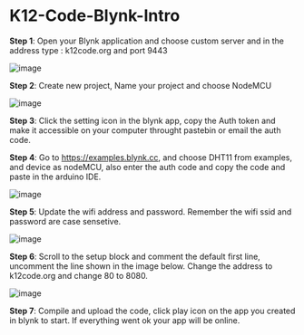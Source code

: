 # K12-Code-Blynk-Intro

**Step 1**:  Open your Blynk application and choose custom server and in the address type : k12code.org and port 9443

![image](https://user-images.githubusercontent.com/41247468/115965319-72761100-a4dd-11eb-81b2-1f00a482378a.png)

**Step 2**: Create new project, Name your project and choose NodeMCU

![image](https://user-images.githubusercontent.com/41247468/115965294-4f4b6180-a4dd-11eb-9449-80d31d94570d.png)

**Step 3**: Click the setting icon in the blynk app, copy the Auth token and make it accessible on your computer throught pastebin or email the auth code.

**Step 4**: Go to https://examples.blynk.cc, and choose DHT11 from examples, and device as nodeMCU, also enter the auth code and copy the code and paste in the arduino IDE.

![image](https://user-images.githubusercontent.com/41247468/115965577-c6352a00-a4de-11eb-9594-68423a30a468.png)

**Step 5**: Update the wifi address and password. Remember the wifi ssid and password are case sensetive.

![image](https://user-images.githubusercontent.com/41247468/115965687-1b713b80-a4df-11eb-95e3-a16a971ec031.png)

**Step 6**: Scroll to the setup block and comment the default first line, uncomment the line shown in the image below. Change the address to k12code.org and change 80 to 8080.

![image](https://user-images.githubusercontent.com/41247468/115965767-8884d100-a4df-11eb-91d1-05ae09bfaffc.png)


**Step 7**: Compile and upload the code, click play icon on the app you created in blynk to start. If everything went ok your app will be online.
